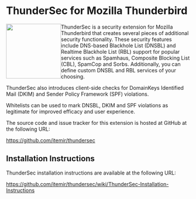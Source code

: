 # ThunderSec for Mozilla Thunderbird

<img style='float: left; height: 150px; width: 150px;'  src='https://raw.githubusercontent.com/itemir/thundersec/master/chrome/content/images/thundersec.png'>
ThunderSec is a security extension for Mozilla Thunderbird that creates several pieces of additional security functionality. These security features include DNS-based Blackhole List (DNSBL) and Realtime Blackhole List (RBL) support for popular services such as Spamhaus, Composite Blocking List (CBL), SpamCop and Sorbs. Additionally, you can define custom DNSBL and RBL services of your choosing.

ThunderSec also introduces client-side checks for DomainKeys Identified Mail (DKIM) and Sender Policy Framework (SPF) violations. 

Whitelists can be used to mark DNSBL, DKIM and SPF violations as legitimate for improved efficacy and user experience.

The source code and issue tracker for this extension is hosted at GitHub at the following URL:

https://github.com/itemir/thundersec

## Installation Instructions

ThunderSec installation instructions are available at the following URL:

https://github.com/itemir/thundersec/wiki/ThunderSec-Installation-Instructions
